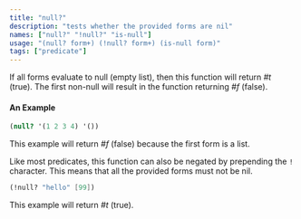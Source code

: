 ```yaml
---
title: "null?"
description: "tests whether the provided forms are nil"
names: ["null?" "!null?" "is-null"]
usage: "(null? form+) (!null? form+) (is-null form)"
tags: ["predicate"]
---
```


If all forms evaluate to null (empty list), then this function will return _#t_ (true). The first non-null will result in the function returning _#f_ (false).

#### An Example

```scheme
(null? '(1 2 3 4) '())
```

This example will return _#f_ (false) because the first form is a list.

Like most predicates, this function can also be negated by prepending the `!` character. This means that all the provided forms must not be nil.

```scheme
(!null? "hello" [99])
```

This example will return _#t_ (true).
